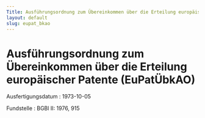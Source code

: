 ```yaml
---
Title: Ausführungsordnung zum Übereinkommen über die Erteilung europäischer Patente
layout: default
slug: eupat_bkao
---
```


# Ausführungsordnung zum Übereinkommen über die Erteilung europäischer Patente (EuPatÜbkAO)

Ausfertigungsdatum
:   1973-10-05

Fundstelle
:   BGBl II: 1976, 915


